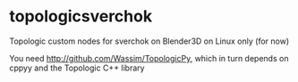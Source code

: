 # topologicsverchok
Topologic custom nodes for sverchok on Blender3D on Linux only (for now)

You need http://github.com/Wassim/TopologicPy, which in turn depends on cppyy and the Topologic C++ library
